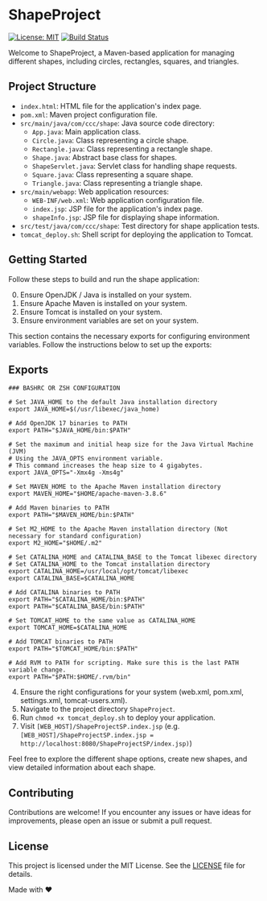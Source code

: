# ShapeProject

[![License: MIT](https://img.shields.io/badge/License-MIT-yellow.svg)](https://opensource.org/licenses/MIT)
[![Build Status](https://img.shields.io/travis/your-username/ShapeProject/main.svg?style=flat-square)](https://travis-ci.org/your-username/ShapeProject)

Welcome to ShapeProject, a Maven-based application for managing different shapes, including circles, rectangles, squares, and triangles.

## Project Structure

- `index.html`: HTML file for the application's index page.
- `pom.xml`: Maven project configuration file.
- `src/main/java/com/ccc/shape`: Java source code directory:
  - `App.java`: Main application class.
  - `Circle.java`: Class representing a circle shape.
  - `Rectangle.java`: Class representing a rectangle shape.
  - `Shape.java`: Abstract base class for shapes.
  - `ShapeServlet.java`: Servlet class for handling shape requests.
  - `Square.java`: Class representing a square shape.
  - `Triangle.java`: Class representing a triangle shape.
- `src/main/webapp`: Web application resources:
  - `WEB-INF/web.xml`: Web application configuration file.
  - `index.jsp`: JSP file for the application's index page.
  - `shapeInfo.jsp`: JSP file for displaying shape information.
- `src/test/java/com/ccc/shape`: Test directory for shape application tests.
- `tomcat_deploy.sh`: Shell script for deploying the application to Tomcat.

## Getting Started

Follow these steps to build and run the shape application:

0. Ensure OpenJDK / Java is installed on your system.
1. Ensure Apache Maven is installed on your system.
2. Ensure Tomcat is installed on your system.
3. Ensure environment variables are set on your system. 

This section contains the necessary exports for configuring environment variables. Follow the instructions below to set up the exports:

## Exports

```
### BASHRC OR ZSH CONFIGURATION

# Set JAVA_HOME to the default Java installation directory
export JAVA_HOME=$(/usr/libexec/java_home)

# Add OpenJDK 17 binaries to PATH
export PATH="$JAVA_HOME/bin:$PATH"

# Set the maximum and initial heap size for the Java Virtual Machine (JVM) 
# Using the JAVA_OPTS environment variable.
# This command increases the heap size to 4 gigabytes.
export JAVA_OPTS="-Xmx4g -Xms4g"

# Set MAVEN_HOME to the Apache Maven installation directory
export MAVEN_HOME="$HOME/apache-maven-3.8.6"

# Add Maven binaries to PATH
export PATH="$MAVEN_HOME/bin:$PATH"

# Set M2_HOME to the Apache Maven installation directory (Not necessary for standard configuration)
export M2_HOME="$HOME/.m2"

# Set CATALINA_HOME and CATALINA_BASE to the Tomcat libexec directory
# Set CATALINA_HOME to the Tomcat installation directory
export CATALINA_HOME=/usr/local/opt/tomcat/libexec
export CATALINA_BASE=$CATALINA_HOME

# Add CATALINA binaries to PATH
export PATH="$CATALINA_HOME/bin:$PATH"
export PATH="$CATALINA_BASE/bin:$PATH"

# Set TOMCAT_HOME to the same value as CATALINA_HOME
export TOMCAT_HOME=$CATALINA_HOME

# Add TOMCAT binaries to PATH
export PATH="$TOMCAT_HOME/bin:$PATH"

# Add RVM to PATH for scripting. Make sure this is the last PATH variable change.
export PATH="$PATH:$HOME/.rvm/bin"
```
4. Ensure the right configurations for your system (web.xml, pom.xml, settings.xml, tomcat-users.xml).
5. Navigate to the project directory `ShapeProject`.
6. Run `chmod +x tomcat_deploy.sh` to deploy your application.
7. Visit `[WEB_HOST]/ShapeProjectSP.index.jsp` 
(e.g. `[WEB_HOST]/ShapeProjectSP.index.jsp = http://localhost:8080/ShapeProjectSP/index.jsp)`)

Feel free to explore the different shape options, create new shapes, and view detailed information about each shape.

## Contributing

Contributions are welcome! If you encounter any issues or have ideas for improvements, please open an issue or submit a pull request.

## License

This project is licensed under the MIT License. See the [LICENSE](LICENSE) file for details.

Made with :heart:

